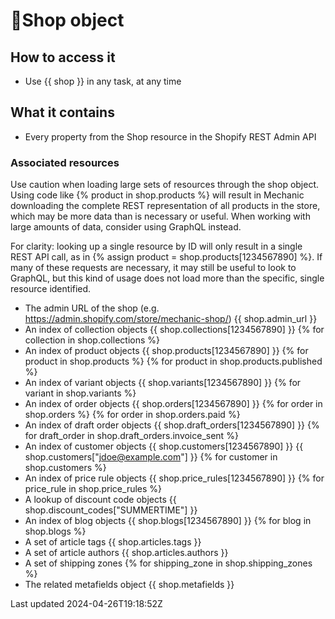 # 💪Shop object

## How to access it

- Use {{ shop }} in any task, at any time

## What it contains

- Every property from the Shop resource in the Shopify REST Admin API

### Associated resources

Use caution when loading large sets of resources through the shop object. Using code like {% product in shop.products %} will result in Mechanic downloading the complete REST representation of all products in the store, which may be more data than is necessary or useful. When working with large amounts of data, consider using GraphQL instead.

For clarity: looking up a single resource by ID will only result in a single REST API call, as in {% assign product = shop.products[1234567890] %}. If many of these requests are necessary, it may still be useful to look to GraphQL, but this kind of usage does not load more than the specific, single resource identified.

- The admin URL of the shop (e.g. https://admin.shopify.com/store/mechanic-shop/) {{ shop.admin\_url }}
- An index of collection objects {{ shop.collections[1234567890] }} {% for collection in shop.collections %}
- An index of product objects {{ shop.products[1234567890] }} {% for product in shop.products %} {% for product in shop.products.published %}
- An index of variant objects {{ shop.variants[1234567890] }} {% for variant in shop.variants %}
- An index of order objects {{ shop.orders[1234567890] }} {% for order in shop.orders %} {% for order in shop.orders.paid %}
- An index of draft order objects {{ shop.draft\_orders[1234567890] }} {% for draft\_order in shop.draft\_orders.invoice\_sent %}
- An index of customer objects {{ shop.customers[1234567890] }} {{ shop.customers["jdoe@example.com"] }} {% for customer in shop.customers %}
- An index of price rule objects {{ shop.price\_rules[1234567890] }} {% for price\_rule in shop.price\_rules %}
- A lookup of discount code objects {{ shop.discount\_codes["SUMMERTIME"] }}
- An index of blog objects {{ shop.blogs[1234567890] }} {% for blog in shop.blogs %}
- A set of article tags {{ shop.articles.tags }}
- A set of article authors {{ shop.articles.authors }}
- A set of shipping zones {% for shipping\_zone in shop.shipping\_zones %}
- The related metafields object {{ shop.metafields }}

Last updated 2024-04-26T19:18:52Z